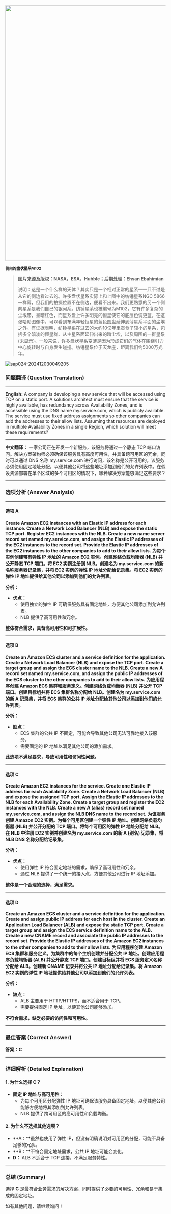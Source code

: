 <img src="https://www.bjp.org.cn/upload/image/2024/03/04/1709539125528042911.jpg" width="800" />  

<small>**侧向的盘状星系M102**</small>  

> **图片来源及版权：NASA，ESA，Hubble；后期处理：Ehsan Ebahimian**
>
> 说明：这是一个什么样的天体？其实只是一个相对正常的星系——只不过是从它的侧边看过去的。许多盘状星系实际上和上图中的纺锤星系NGC 5866一样薄，但我们的拍摄位置不在侧边，便看不出来。我们更熟悉的另一个侧向星系是我们自己的银河系。纺锤星系也被编号为M102，它有许多复杂的尘埃带，呈暗红色，而星系盘上许多明亮的恒星使它的底层色调更蓝。在这张哈勃图像中，可以看到布满年轻恒星的蓝色圆盘延伸到薄星系平面的尘埃之外。有证据表明，纺锤星系在过去的大约10亿年里蚕食了较小的星系，包括多个暗淡的恒星群、从主星系面延伸出来的暗尘埃，以及周围的一群星系(未显示)。一般来说，许多盘状星系变薄是因为形成它们的气体在围绕引力中心旋转时与自身发生碰撞。纺锤星系位于天龙座，距离我们约5000万光年。



![sap024-202412030049205](https://aea62e6.webp.li/2024/12/sap024-202412030049205.png)



### 问题翻译 (Question Translation)

------

**English:**
A company is developing a new service that will be accessed using TCP on a static port. A solutions architect must ensure that the service is highly available, has redundancy across Availability Zones, and is accessible using the DNS name my.service.com, which is publicly available. The service must use fixed address assignments so other companies can add the addresses to their allow lists. Assuming that resources are deployed in multiple Availability Zones in a single Region, which solution will meet these requirements?

------

**中文翻译：**
一家公司正在开发一个新服务，该服务将通过一个静态 TCP 端口访问。解决方案架构师必须确保该服务具有高度可用性，并具备跨可用区的冗余，同时可以通过 DNS 名称 my.service.com 进行访问，该名称是公开可用的。该服务必须使用固定地址分配，以便其他公司将这些地址添加到他们的允许列表中。在假设资源部署在单个区域的多个可用区的情况下，哪种解决方案能够满足这些要求？

------

### 选项分析 (Answer Analysis)

------

#### **选项 A**

**Create Amazon EC2 instances with an Elastic IP address for each instance. Create a Network Load Balancer (NLB) and expose the static TCP port. Register EC2 instances with the NLB. Create a new name server record set named my.service.com, and assign the Elastic IP addresses of the EC2 instances to the record set. Provide the Elastic IP addresses of the EC2 instances to the other companies to add to their allow lists.**
**为每个实例创建带有弹性 IP 地址的 Amazon EC2 实例。创建网络负载均衡器 (NLB) 并公开静态 TCP 端口。将 EC2 实例注册到 NLB。创建名为 my.service.com 的新名称服务器记录集，并将 EC2 实例的弹性 IP 地址分配给记录集。将 EC2 实例的弹性 IP 地址提供给其他公司以添加到他们的允许列表。**

**分析：**

- **优点：**
    - 使用独立的弹性 IP 可确保服务具有固定地址，方便其他公司添加到允许列表。
    - NLB 提供了高可用性和冗余。

**整体符合需求，具备高可用性和可扩展性。**

---

#### **选项 B**

**Create an Amazon ECS cluster and a service definition for the application. Create a Network Load Balancer (NLB) and expose the TCP port. Create a target group and assign the ECS cluster name to the NLB. Create a new A record set named my.service.com, and assign the public IP addresses of the ECS cluster to the other companies to add to their allow lists.**
**为应用程序创建 Amazon ECS 集群和服务定义。创建网络负载均衡器 (NLB) 并公开 TCP 端口。创建目标组并将 ECS 集群名称分配给 NLB。创建名为 my.service.com 的新 A 记录集，并将 ECS 集群的公共 IP 地址分配给其他公司以添加到他们的允许列表。**

**分析：**

- **缺点：**
    - ECS 集群的公共 IP 不固定，可能会导致其他公司无法可靠地接入该服务。
    - 需要固定的 IP 地址以满足其他公司的添加需求。

**此选项不满足要求，导致可用性和访问性问题。**

---

#### **选项 C**

**Create Amazon EC2 instances for the service. Create one Elastic IP address for each Availability Zone. Create a Network Load Balancer (NLB) and expose the assigned TCP port. Assign the Elastic IP addresses to the NLB for each Availability Zone. Create a target group and register the EC2 instances with the NLB. Create a new A (alias) record set named my.service.com, and assign the NLB DNS name to the record set.**
**为该服务创建 Amazon EC2 实例。为每个可用区创建一个弹性 IP 地址。创建网络负载均衡器 (NLB) 并公开分配的 TCP 端口。将每个可用区的弹性 IP 地址分配给 NLB。在 NLB 中注册 EC2 实例并创建名为 my.service.com 的新 A (别名) 记录集，将 NLB DNS 名称分配给记录集。**

**分析：**

- **优点：**
    - 使用弹性 IP 符合固定地址的需求，确保了高可用性和冗余。
    - 通过 NLB 提供了一个统一的接入点，方便其他公司进行 IP 地址添加。

**整体是一个合理的选择，满足需求。**

---

#### **选项 D**

**Create an Amazon ECS cluster and a service definition for the application. Create and assign public IP address for each host in the cluster. Create an Application Load Balancer (ALB) and expose the static TCP port. Create a target group and assign the ECS service definition name to the ALB. Create a new CNAME record and associate the public IP addresses to the record set. Provide the Elastic IP addresses of the Amazon EC2 instances to the other companies to add to their allow lists.**
**为应用程序创建 Amazon ECS 集群和服务定义。为集群中的每个主机创建并分配公共 IP 地址。创建应用程序负载均衡器 (ALB) 并公开静态 TCP 端口。创建目标组并将 ECS 服务定义名称分配给 ALB。创建新 CNAME 记录并将公共 IP 地址分配给记录集。将 Amazon EC2 实例的弹性 IP 地址提供给其他公司以添加到他们的允许列表。**

**分析：**

- **缺点：**
    - ALB 主要用于 HTTP/HTTPS，而不适合用于 TCP。
    - 需要提供固定 IP 地址，以便其他公司能够添加。

**不符合需求，缺乏必要的访问性和可用性。**

---

### 最佳答案 (Correct Answer)

**答案：C**

---

### 详细解析 (Detailed Explanation)

#### **1. 为什么选择 C？**

- **固定 IP 地址与高可用性：**
    - 为每个可用区分配弹性 IP 地址可确保该服务具备固定地址，以便其他公司能够方便地将其添加到允许列表。
    - NLB 提供了跨可用区的高可用性和负载均衡。

#### **2. 为什么不选择其他选项？**

- **A：**虽然也使用了弹性 IP，但没有明确说明对可用区的分配，可能不具备足够的冗余。
- **B：**不符合固定地址需求，公共 IP 地址可能会变化。
- **D：** ALB 不适合于 TCP 连接，不满足服务特性。

---

### 总结 (Summary)

选择 **C** 是最符合业务需求的解决方案，同时提供了必要的可用性、冗余和易于集成的固定地址。

如有其他问题，请继续询问！
